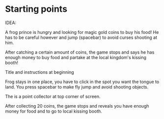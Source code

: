 # Starting points

IDEA:

A frog prince is hungry and looking for magic gold coins to buy his food! He has to be careful however and jump (spacebar) to avoid curses shooting at him.

After catching a certain amount of coins, the game stops and says he has enough money to buy food and partake at the local kingdom's kissing booth!


Title and instructions at beginning

Frog stays in one place, you have to click in the spot you want the tongue to land. You press spacebar to make fly jump and avoid shooting objects.

The is a point collector at top corner of screen.

After collecting 20 coins, the game stops and reveals you have enough money for food and to go to local kissing booth.